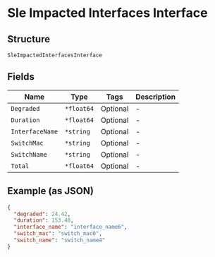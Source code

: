 
# Sle Impacted Interfaces Interface

## Structure

`SleImpactedInterfacesInterface`

## Fields

| Name | Type | Tags | Description |
|  --- | --- | --- | --- |
| `Degraded` | `*float64` | Optional | - |
| `Duration` | `*float64` | Optional | - |
| `InterfaceName` | `*string` | Optional | - |
| `SwitchMac` | `*string` | Optional | - |
| `SwitchName` | `*string` | Optional | - |
| `Total` | `*float64` | Optional | - |

## Example (as JSON)

```json
{
  "degraded": 24.42,
  "duration": 153.48,
  "interface_name": "interface_name6",
  "switch_mac": "switch_mac0",
  "switch_name": "switch_name4"
}
```

